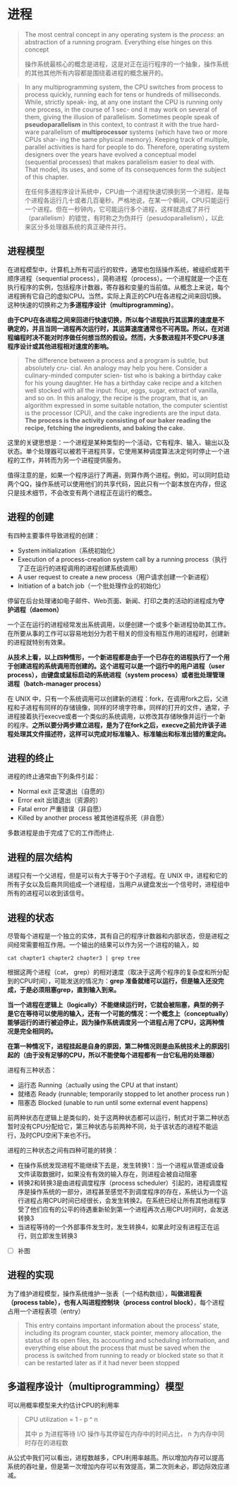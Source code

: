 # 进程

> The most central concept in any operating system is the *process*: an abstraction of a running program.  Everything else hinges on this concept
>
> 操作系统最核心的概念是进程，这是对正在运行程序的一个抽象，操作系统的其他其他所有内容都是围绕着进程的概念展开的。

> In any multiprogramming system, the CPU switches from process to process quickly, running each for tens or hundreds of milliseconds. While, strictly speak- ing, at any one instant the CPU is running only one process, in the course of 1 sec- ond it may work on several of them, giving the illusion of parallelism. Sometimes people speak of **pseudoparallelism** in this context, to contrast it with the true hard- ware parallelism of **multiprocessor** systems (which have two or more CPUs shar- ing the same physical memory). Keeping track of multiple, parallel activities is hard for people to do. Therefore, operating system designers over the years have evolved a conceptual model (sequential processes) that makes parallelism easier to deal with. That model, its uses, and some of its consequences form the subject of this chapter.
>
> 在任何多道程序设计系统中，CPU由一个进程快速切换到另一个进程，是每个进程各运行几十或者几百毫秒。严格地说，在某一个瞬间，CPU只能运行一个进程。但在一秒钟内，它可能运行多个进程，这样就造成了并行（parallelism）的错觉，有时称之为伪并行（pesudoparallelism），以此来区分多处理器系统的真正硬件并行。

## 进程模型

在进程模型中，计算机上所有可运行的软件，通常也包括操作系统，被组织成若干顺序进程（sequential process），简称进程（process）。一个进程就是一个正在执行程序的实例，包括程序计数器，寄存器和变量的当前值。从概念上来说，每个进程拥有它自己的虚拟CPU。当然，实际上真正的CPU在各进程之间来回切换。这种快速的切换称之为**多道程序设计（multiprogramming）**。

**由于CPU在各进程之间来回进行快速切换，所以每个进程执行其运算的速度是不确定的，并且当同一进程再次运行时，其运算速度通常也不可再现。所以，在对进程编程时决不能对时序做任何想当然的假设。然而，大多数进程并不受CPU多道程序设计或其他进程相对速度的影响。**

> The difference between a process and a program is subtle, but absolutely cru- cial. An analogy may help you here. Consider a culinary-minded computer scien- tist who is baking a birthday cake for his young daughter. He has a birthday cake recipe and a kitchen well stocked with all the input: flour, eggs, sugar, extract of vanilla, and so on. In this analogy, the recipe is the program, that is, an algorithm expressed in some suitable notation, the computer scientist is the processor (CPU), and the cake ingredients are the input data. **The process is the activity consisting of our baker reading the recipe, fetching the ingredients, and baking the cake.**

这里的关键思想是：一个进程是某种类型的一个活动，它有程序、输入、输出以及状态。单个处理器可以被若干进程共享，它使用某种调度算法决定何时停止一个进程的工作，并转而为另一个进程提供服务。

值得注意的是，如果一个程序运行了两遍，则算作两个进程。例如，可以同时启动两个QQ，操作系统可以使用他们的共享代码，因此只有一个副本放在内存，但这只是技术细节，不会改变有两个进程正在运行的概念。

## 进程的创建

有四种主要事件导致进程的创建：

- System initialization（系统初始化）
- Execution of a process-creation system call by a running process（执行了正在运行的进程调用的进程创建系统调用）
- A user request to create a new process（用户请求创建一个新进程）
- Initiation of a batch job（一个批处理作业的初始化）

停留在后台处理诸如电子邮件、Web页面、新闻、打印之类的活动的进程成为**守护进程（daemon）**

一个正在运行的进程经常发出系统调用，以便创建一个或多个新进程协助其工作。在所要从事的工作可以容易地划分为若干相关的但没有相互作用的进程时，创建新的进程就特别有效果。

**从技术上看，以上四种情形，一个新进程都是由于一个已存在的进程执行了一个用于创建进程的系统调用而创建的。这个进程可以是一个运行中的用户进程（user process），由键盘或鼠标启动的系统进程（system process）或者批处理管理进程（batch-manager process）**

在 UNIX 中，只有一个系统调用可以创建新的进程：fork，在调用fork之后，父进程和子进程有同样的存储镜像，同样的环境字符串，同样的打开的文件，通常，子进程接着执行execve或者一个类似的系统调用，以修改其存储映像并运行一个新的程序。**之所以要分两步建立进程，是为了在fork之后，execve之前允许该子进程处理其文件描述符，这样可以完成对标准输入、标准输出和标准出错的重定向。**



## 进程的终止

进程的终止通常由下列条件引起：

- Normal exit 正常退出（自愿的）
- Error exit 出错退出（资源的）
- Fatal error 严重错误（非自愿）
- Killed by another process 被其他进程杀死（非自愿）

多数进程是由于完成了它的工作而终止.



## 进程的层次结构

进程只有一个父进程，但是可以有大于等于0个子进程。在 UNIX 中，进程和它的所有子女以及后裔共同组成一个进程组，当用户从键盘发出一个信号时，进程组中所有的进程可以收到该信号。



## 进程的状态

尽管每个进程是一个独立的实体，其有自己的程序计数器和内部状态，但是进程之间经常需要相互作用。一个输出的结果可以作为另一个进程的输入，如

```shell
cat chapter1 chapter2 chapter3 | grep tree
```

根据这两个进程（cat， grep）的相对速度（取决于这两个程序的复杂度和所分配到的CPU时间），可能发送的情况为：**grep 准备就绪可以运行，但是输入还没完成，于是必须阻塞grep，直到输入到来。**



**当一个进程在逻辑上（logically）不能继续运行时，它就会被阻塞，典型的例子是它在等待可以使用的输入，还有一个可能的情况：一个概念上（conceptually）能够运行的进行被迫停止，因为操作系统调度另一个进程占用了CPU，这两种情况是完全相同的。**

**在第一种情况下，进程挂起是自身的原因，第二种情况则是由系统技术上的原因引起的（由于没有足够的CPU，所以不能使每个进程都有一台它私用的处理器）**



进程有三种状态：

- 运行态 Running（actually using the CPU at that instant）
- 就绪态 Ready (runnable; temporarily stopped to let another process run )
- 阻塞态 Blocked (unable to run until some external event happens)

前两种状态在逻辑上是类似的，处于这两种状态都可以运行，制式对于第二种状态暂时没有CPU分配给它，第三种状态与前两种不同，处于该状态的进程不能运行，及时CPU空闲下来也不行。

进程的三种状态之间有四种可能的转换：

- 在操作系统发现进程不能继续下去是，发生转换1：当一个进程从管道或设备文件读取数据时，如果没有有效的输入存在，则进程会被自动阻塞
- 转换2和转换3是由进程调度程序（process scheduler）引起的，进程调度程序是操作系统的一部分，进程甚至感觉不到调度程序的存在，系统认为一个运行进程占用CPU时间已经很长，会发生转换2。在系统已经让所有其他进程享受了他们应有的公平的待遇重新轮到第一个进程再次占用CPU时间时，会发送转换3
- 当进程等待的一个外部事件发生时，发生转换4，如果此时没有进程正在运行，则立即发生转换3

- [ ] 补图

## 进程的实现

为了维护进程模型，操作系统维护一张表（一个结构数组），**叫做进程表（process table），也有人叫进程控制块（process control block）**，每个进程占用一个进程表项（entry）

> This entry contains important information about the process’ state, including its program counter, stack pointer, memory allocation, the status of its open files, its accounting and scheduling information, and everything else about the process that must be saved when the process is switched from running to ready or blocked state so that it can be restarted later as if it had never been stopped

## 多道程序设计（multiprogramming）模型

可以用概率模型来大约估计CPU的利用率

> CPU utilization = 1 - p ^ n
>
> 其中 p 为进程等待 I/O 操作与其停留在内存中的时间占比， n 为内存中同时存在的进程数

从公式中我们可以看出，进程数越多，CPU利用率越高。所以增加内存可以提高系统的吞吐量，但是第一次增加内存可以有效提高，第二次则未必，即边际效应递减。
